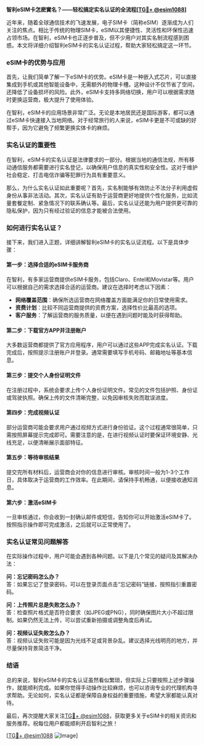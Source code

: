 **智利eSIM卡怎麽實名？——轻松搞定实名认证的全流程[[TG💪+ @esim1088](https://t.me/s/esim1088)]**

近年来，随着全球通信技术的飞速发展，电子SIM卡（简称eSIM）逐渐成为人们关注的焦点。相比于传统的物理SIM卡，eSIM以其便捷性、灵活性和环保性迅速占领市场。在智利，eSIM卡也正逐步普及，但不少用户对其实名制流程感到困惑。本文将详细介绍智利eSIM卡的实名认证过程，帮助大家轻松搞定这一环节。

### eSIM卡的优势与应用

首先，让我们简单了解一下eSIM卡的优势。eSIM卡是一种嵌入式芯片，可以直接集成到手机或其他智能设备中，无需额外的物理卡槽。这种设计不仅节省了空间，还降低了设备损坏的风险。此外，eSIM卡支持多网络切换，用户可以根据需求随时更换运营商，极大提升了使用体验。

在智利，eSIM卡的应用场景非常广泛。无论是本地居民还是国际游客，都可以通过eSIM卡快速接入当地网络。对于经常旅行的人来说，eSIM卡更是不可或缺的好帮手，因为它避免了频繁更换实体卡的麻烦。

### 实名认证的重要性

在智利，eSIM卡的实名认证是法律要求的一部分。根据当地的通信法规，所有移动通信服务都需要进行实名登记，以确保用户信息的真实性和安全性。这对于维护社会稳定、打击电信诈骗等犯罪行为具有重要意义。

那么，为什么实名认证如此重要呢？首先，实名制能够有效防止不法分子利用虚假身份从事非法活动。其次，实名认证有助于运营商更好地提供个性化服务，比如流量套餐定制、紧急情况下的联系确认等。最后，实名认证还能为用户提供更可靠的隐私保护，因为只有经过验证的信息才能被合法使用。

### 如何进行实名认证？

接下来，我们进入正题，详细讲解智利eSIM卡的实名认证流程。以下是具体步骤：

#### 第一步：选择合适的eSIM卡服务商

在智利，有多家运营商提供eSIM卡服务，包括Claro、Entel和Movistar等。用户可以根据自己的需求选择合适的运营商。建议在选择时考虑以下因素：

- **网络覆盖范围**：确保所选运营商在网络覆盖方面能满足你的日常使用需求。
- **资费计划**：比较不同运营商提供的资费方案，选择性价比最高的选项。
- **客户服务**：了解运营商的服务质量，以便在遇到问题时能及时获得帮助。

#### 第二步：下载官方APP并注册账户

大多数运营商都提供了官方应用程序，用户可以通过这些APP完成实名认证。下载完成后，按照提示注册账户并登录。通常需要填写手机号码、邮箱地址等基本信息。

#### 第三步：提交个人身份证明文件

在注册过程中，系统会要求上传个人身份证明文件。常见的文件包括护照、身份证或驾驶执照。确保上传的文件清晰完整，以免因审核失败而耽误进度。

#### 第四步：完成视频认证

部分运营商可能会要求用户通过视频方式进行身份验证。这个过程通常很简单，只需按照屏幕提示完成即可。需要注意的是，在进行视频认证时要保证环境安静、光线充足，以便清晰展示面部特征。

#### 第五步：等待审核结果

提交完所有材料后，运营商会对你的信息进行审核。审核时间一般为1-3个工作日，具体取决于运营商的工作效率。在此期间，请保持手机畅通，以便接收通知消息。

#### 第六步：激活eSIM卡

一旦审核通过，你会收到一封确认邮件或短信，告知你可以开始激活eSIM卡了。按照指示操作即可完成激活，之后就可以正常使用了。

### 实名认证常见问题解答

在实际操作过程中，用户可能会遇到各种问题。以下是几个常见的疑问及其解决办法：

**问：忘记密码怎么办？**  
答：如果忘记了登录密码，可以在登录页面点击“忘记密码”链接，按照指引重置密码。

**问：上传照片总是失败怎么办？**  
答：检查照片格式是否符合要求（如JPEG或PNG），同时确保图片大小不超过限制。如果仍然无法上传，可以尝试重新拍摄或调整角度后再试。

**问：视频认证失败怎么办？**  
答：视频认证失败可能是因为光线不足或背景杂乱。建议选择光线明亮的地方，并尽量保持背景简洁干净。

### 结语

总的来说，智利eSIM卡的实名认证虽然看似繁琐，但实际上只要按照上述步骤操作，就能顺利完成。如果你觉得手动操作比较麻烦，也可以咨询专业的代理机构寻求帮助。无论如何，实名认证都是保障自身权益的重要措施，希望大家都能认真对待。

最后，再次提醒大家关注[TG💪+ @esim1088](https://t.me/s/esim1088)，获取更多关于eSIM卡的相关资讯和服务推荐。祝每位用户都能顺利开启智利之旅！

[[TG💪+ @esim1088](https://t.me/s/esim1088) ![Image](https://i.postimg.cc/4NQfJmqS/Snipaste-2025-05-13-00-14-12.png)]